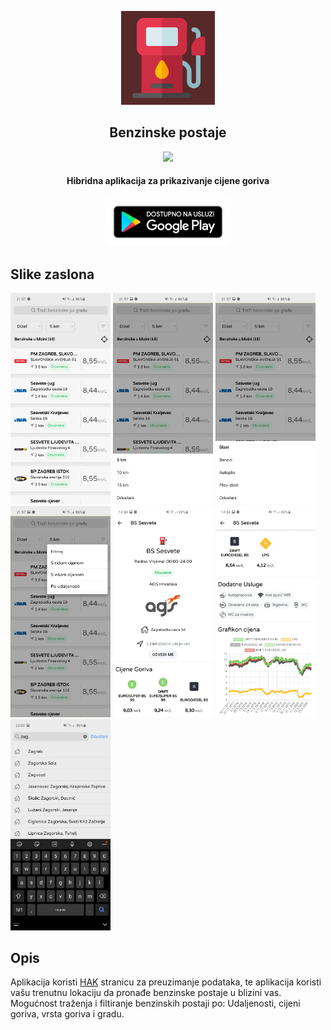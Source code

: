 <p align="center"><a href="https://play.google.com/store/apps/details?id=stjepan.com.benz"><img src="assets/icon.png" width="150"></a></p> 
<h2 align="center"><b>Benzinske postaje</b></h2>
<p align="center"> <a href="https://github.com/Stipess1/Benzinske-postaje/releases" alt="GitHub release"><img src="https://img.shields.io/github/v/release/Stipess1/Benzinske-postaje" ></a></p>
<h4 align="center">Hibridna aplikacija za prikazivanje cijene goriva</h4>
<p align="center"> <a href="https://play.google.com/store/apps/details?id=stjepan.com.benz" alt="Google play izdanje"> <img src="assets/google-play-badge.png" width="200"></a></p>

## Slike zaslona
[<img src="assets/slika1.jpg" width="160">](assets/slika1.jpg)
[<img src="assets/slika2.jpg" width="160">](assets/slika2.jpg)
[<img src="assets/slika3.jpg" width="160">](assets/slika3.jpg)
[<img src="assets/slika4.jpg" width="160">](assets/slika4.jpg)
[<img src="assets/slika5.jpg" width="160">](assets/slika5.jpg)
[<img src="assets/slika7.jpg" width="160">](assets/slika7.jpg)
[<img src="assets/slika6.jpg" width="160">](assets/slika6.jpg)


## Opis
Aplikacija koristi [HAK](https://map.hak.hr/) stranicu za preuzimanje podataka, te aplikacija koristi vašu trenutnu lokaciju da pronađe benzinske postaje u blizini vas. Mogućnost traženja i filtiranje benzinskih postaji po: Udaljenosti, cijeni goriva, vrsta goriva i gradu.
